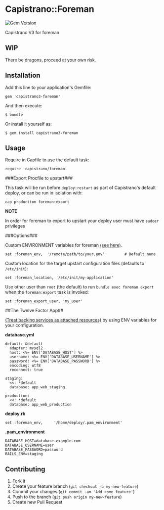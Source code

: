 # Capistrano::Foreman

[![Gem Version](https://badge.fury.io/rb/capistrano3-foreman.png)](http://badge.fury.io/rb/capistrano3-foreman)

Capistrano V3 for foreman

## WIP

There be dragons, proceed at your own risk.

## Installation

Add this line to your application's Gemfile:

    gem 'capistrano3-foreman'

And then execute:

    $ bundle

Or install it yourself as:

    $ gem install capistrano3-foreman

## Usage

Require in Capfile to use the default task:

    require 'capistrano/foreman'


###Export Procfile to upstart###

This task will be run before `deploy:restart` as part of Capistrano's default deploy, or can be run in isolation with:

    cap production foreman:export

**NOTE** 

In order for foreman to export to upstart your deploy user must have `sudoer` privileges 


###Options###

Custom ENVIRONMENT variables for foreman [(see here)](http://ddollar.github.io/foreman/#ENVIRONMENT). 

    set :foreman_env,  '/remote/path/to/your.env'         # Default none 

Custom location for the target upstart configuration files (defaults to `/etc/init`):

    set :foreman_location, '/etc/init/my-application'

Use other user than `root` (the default) to run `bundle exec foreman export` when the `foreman:export` task is invoked:

    set :foreman_export_user, 'my_user'


##The Twelve Factor App##

[(Treat backing services as attached resources)](http://12factor.net/backing-services) by using ENV variables for your configuration.

**database.yml**

    default: &default
      adapter: mysql2
      host: <%= ENV['DATABASE_HOST'] %>
      username: <%= ENV['DATABASE_USERNAME'] %>
      password: <%= ENV['DATABASE_PASSWORD'] %>
      encoding: utf8
      reconnect: true
    
    staging:
      <<: *default
      database: app_web_staging
    
    production:
      <<: *default
      database: app_web_production

**deploy.rb**

    set :foreman_env,     '/home/deploy/.pam_environment'

**.pam_environment**

    DATABASE_HOST=database.example.com
    DATABASE_USERNAME=user
    DATABASE_PASSWORD=password
    RAILS_ENV=staging

## Contributing

1. Fork it
2. Create your feature branch (`git checkout -b my-new-feature`)
3. Commit your changes (`git commit -am 'Add some feature'`)
4. Push to the branch (`git push origin my-new-feature`)
5. Create new Pull Request
